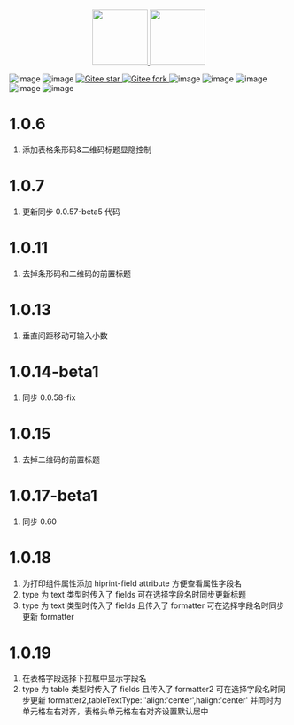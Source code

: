<div align="center" style="margin-top: 10px">
  <a href="http://hiprint.io/">
    <img width="100" height="100" src="http://hiprint.io/Content/assets/hi.png">
  </a>
  <a href="https://cn.vuejs.org/">
    <img width="100" height="100" src="https://v2.cn.vuejs.org/images/logo.svg">
  </a>
</div>

![image](https://badgen.net/packagephobia/publish/vue-plugin-hiprint)
![image](https://badgen.net/npm/v/vue-plugin-hiprint)
<a href="https://gitee.com/CcSimple/vue-plugin-hiprint">
<img src="https://gitee.com/CcSimple/vue-plugin-hiprint/badge/star.svg?theme=dark" alt="Gitee star">
</a>
<a href="https://gitee.com/CcSimple/vue-plugin-hiprint">
<img src="https://gitee.com/CcSimple/vue-plugin-hiprint/badge/fork.svg?theme=dark" alt="Gitee fork">
</a>
![image](https://badgen.net/github/stars/CcSimple/vue-plugin-hiprint)
![image](https://badgen.net/github/forks/CcSimple/vue-plugin-hiprint)
![image](https://badgen.net/npm/dw/vue-plugin-hiprint)
![image](https://badgen.net/npm/dm/vue-plugin-hiprint)
![image](https://badgen.net/npm/dy/vue-plugin-hiprint)

# 1.0.6

1. 添加表格条形码&二维码标题显隐控制

# 1.0.7

1. 更新同步 0.0.57-beta5 代码

# 1.0.11

1. 去掉条形码和二维码的前置标题

# 1.0.13

1. 垂直间距移动可输入小数

# 1.0.14-beta1

1. 同步 0.0.58-fix

# 1.0.15

1. 去掉二维码的前置标题

# 1.0.17-beta1

1. 同步 0.60

# 1.0.18

1. 为打印组件属性添加 hiprint-field attribute 方便查看属性字段名
2. type 为 text 类型时传入了 fields 可在选择字段名时同步更新标题
3. type 为 text 类型时传入了 fields 且传入了 formatter 可在选择字段名时同步更新 formatter

# 1.0.19

1. 在表格字段选择下拉框中显示字段名
2. type 为 table 类型时传入了 fields 且传入了 formatter2 可在选择字段名时同步更新 formatter2,tableTextType:''align:'center',halign:'center'
   并同时为单元格左右对齐，表格头单元格左右对齐设置默认居中
